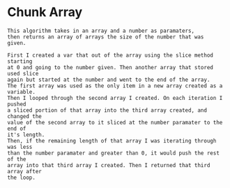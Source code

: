 # Chunk Array
	This algorithm takes in an array and a number as paramaters, 
	then returns an array of arrays the size of the number that was
	given.
	
	First I created a var that out of the array using the slice method starting
	at 0 and going to the number given. Then another array that stored used slice
	again but started at the number and went to the end of the array. 
	The first array was used as the only item in a new array created as a variable.
	Then I looped through the second array I created. On each iteration I pushed
	a sliced portion of that array into the third array created, and changed the
	value of the second array to it sliced at the number paramater to the end of 
	it's length.
	Then, if the remaining length of that array I was iterating through was less
	than the number paramater and greater than 0, it would push the rest of the 
	array into that third array I created. Then I returned that third array after 
	the loop.